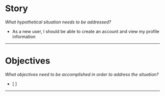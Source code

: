 # Story
*What hypothetical situation needs to be addressed?*
- As a new user, I should be able to create an account and view my profile information

---

# Objectives
*What objectives need to be accomplished in order to address the situation?*
- [ ] 

---
